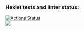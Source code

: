 ### Hexlet tests and linter status:
[![Actions Status](https://github.com/Amaliiya/fullstack-javascript-project-44/actions/workflows/hexlet-check.yml/badge.svg)](https://github.com/Amaliiya/fullstack-javascript-project-44/actions)  
<a href="https://codeclimate.com/github/Amaliiya/fullstack-javascript-project-44/maintainability"><img src="https://api.codeclimate.com/v1/badges/53c15be6ba8b0d110583/maintainability" /></a>
<a href = "https://asciinema.org/a/YlbDZo6UTMsZNKNGLgAWavZvj">
<a href = 'https://asciinema.org/a/Kca8eiAzbWrziMamKdrgErZKy'>
<a href = "https://asciinema.org/a/hrosoipPojUgfBO0ExMvZ9QSr">